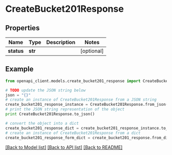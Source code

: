 # CreateBucket201Response


## Properties
Name | Type | Description | Notes
------------ | ------------- | ------------- | -------------
**status** | **str** |  | [optional] 

## Example

```python
from openapi_client.models.create_bucket201_response import CreateBucket201Response

# TODO update the JSON string below
json = "{}"
# create an instance of CreateBucket201Response from a JSON string
create_bucket201_response_instance = CreateBucket201Response.from_json(json)
# print the JSON string representation of the object
print CreateBucket201Response.to_json()

# convert the object into a dict
create_bucket201_response_dict = create_bucket201_response_instance.to_dict()
# create an instance of CreateBucket201Response from a dict
create_bucket201_response_form_dict = create_bucket201_response.from_dict(create_bucket201_response_dict)
```
[[Back to Model list]](../README.md#documentation-for-models) [[Back to API list]](../README.md#documentation-for-api-endpoints) [[Back to README]](../README.md)


